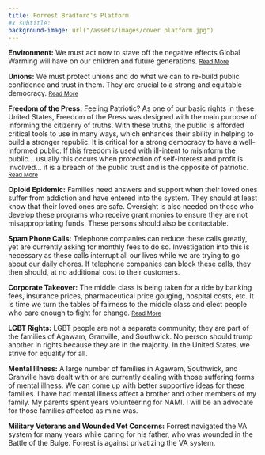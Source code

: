 ```yaml
---
title: Forrest Bradford's Platform
#x subtitle: 
background-image: url("/assets/images/cover platform.jpg")
---
```

<b>Environment:</b>  We must act now to stave off the negative effects Global Warming will have on our children and future generations.
 <a href="/environment.html"><small>Read More</small></a>

<b>Unions:</b>  We must protect unions and do what we can to re-build public confidence and trust in them. They are crucial to a strong and equitable democracy. <a href="/Unions.html"><small>Read More</small></a>

<b>Freedom of the Press:</b>   Feeling Patriotic?  As one of our basic rights in these United States, Freedom of the Press was designed with the main purpose of informing the citizenry of truths.  With these truths, the public is afforded critical tools to use in many ways, which enhances their ability in helping to build a stronger republic.  It is critical for a strong democracy to have a well-informed public.   If this freedom is used with ill-intent to misinform the public… usually this occurs when protection of self-interest and profit is involved… it is a breach of the public trust and is the opposite of patriotic. <a href="/pressfreedom.html"><small>Read More</small></a>

<b>Opioid Epidemic:</b>  Families need answers and support when their loved ones suffer from addiction and have entered into the system.  They should at least know that their loved ones are safe.  Oversight is also needed on those who develop these programs who receive grant monies to ensure they are not misappropriating funds.  These persons should also be contactable.

<b>Spam Phone Calls:</b>  Telephone companies can reduce these calls greatly, yet are currently asking for monthly fees to do so.  Investigation into this is necessary as these calls interrupt all our lives while we are trying to go about our daily chores.  If telephone companies can block these calls, they then should, at no additional cost to their customers.

<b>Corporate Takeover:</b>  The middle class is being taken for a ride by banking fees, insurance prices, pharmaceutical price gouging, hospital costs, etc.  It is time we turn the tables of fairness to the middle class and elect people who care enough to fight for change. <a href="/corporations.html"><small>Read More</small></a>

<b>LGBT Rights:</b> LGBT people are not a separate community; they are part of the families of Agawam, Granville, and Southwick. No person should trump another in rights because they are in the majority.  In the United States, we strive for equality for all.

<b>Mental Illness:</b> A large number of families in Agawam, Southwick, and Granville have dealt with or are currently dealing with those suffering forms of mental illness.  We can come up with better supportive ideas for these families.  I have had mental illness affect a brother and other members of my family.  My parents spent years volunteering for NAMI.   I will be an advocate for those families affected as mine was.

<b>Military Veterans and Wounded Vet Concerns:</b> Forrest navigated the VA system for many years while caring for his father, who was wounded in the Battle of the Bulge.  Forrest is against privatizing the VA system.
